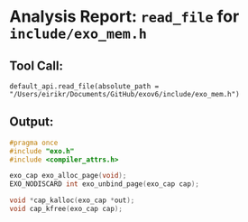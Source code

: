 # Analysis Report: `read_file` for `include/exo_mem.h`

## Tool Call:
```
default_api.read_file(absolute_path = "/Users/eirikr/Documents/GitHub/exov6/include/exo_mem.h")
```

## Output:
```c
#pragma once
#include "exo.h"
#include <compiler_attrs.h>

exo_cap exo_alloc_page(void);
EXO_NODISCARD int exo_unbind_page(exo_cap cap);

void *cap_kalloc(exo_cap *out);
void cap_kfree(exo_cap cap);
```